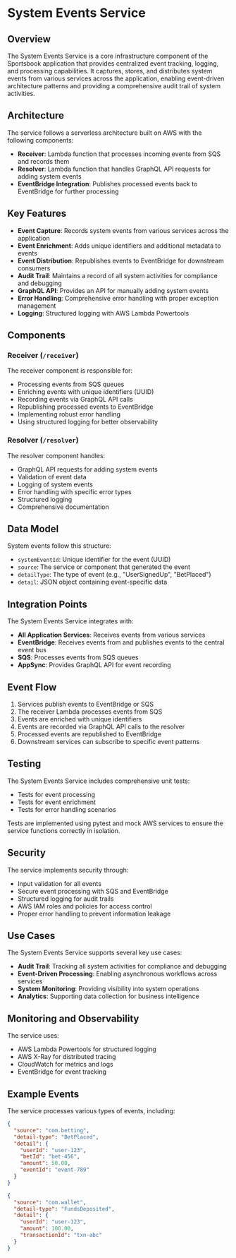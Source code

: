 # System Events Service

## Overview
The System Events Service is a core infrastructure component of the Sportsbook application that provides centralized event tracking, logging, and processing capabilities. It captures, stores, and distributes system events from various services across the application, enabling event-driven architecture patterns and providing a comprehensive audit trail of system activities.

## Architecture
The service follows a serverless architecture built on AWS with the following components:

- **Receiver**: Lambda function that processes incoming events from SQS and records them
- **Resolver**: Lambda function that handles GraphQL API requests for adding system events
- **EventBridge Integration**: Publishes processed events back to EventBridge for further processing

## Key Features

- **Event Capture**: Records system events from various services across the application
- **Event Enrichment**: Adds unique identifiers and additional metadata to events
- **Event Distribution**: Republishes events to EventBridge for downstream consumers
- **Audit Trail**: Maintains a record of all system activities for compliance and debugging
- **GraphQL API**: Provides an API for manually adding system events
- **Error Handling**: Comprehensive error handling with proper exception management
- **Logging**: Structured logging with AWS Lambda Powertools

## Components

### Receiver (`/receiver`)
The receiver component is responsible for:
- Processing events from SQS queues
- Enriching events with unique identifiers (UUID)
- Recording events via GraphQL API calls
- Republishing processed events to EventBridge
- Implementing robust error handling
- Using structured logging for better observability

### Resolver (`/resolver`)
The resolver component handles:
- GraphQL API requests for adding system events
- Validation of event data
- Logging of system events
- Error handling with specific error types
- Structured logging
- Comprehensive documentation

## Data Model

System events follow this structure:
- `systemEventId`: Unique identifier for the event (UUID)
- `source`: The service or component that generated the event
- `detailType`: The type of event (e.g., "UserSignedUp", "BetPlaced")
- `detail`: JSON object containing event-specific data

## Integration Points

The System Events Service integrates with:
- **All Application Services**: Receives events from various services
- **EventBridge**: Receives events from and publishes events to the central event bus
- **SQS**: Processes events from SQS queues
- **AppSync**: Provides GraphQL API for event recording

## Event Flow

1. Services publish events to EventBridge or SQS
2. The receiver Lambda processes events from SQS
3. Events are enriched with unique identifiers
4. Events are recorded via GraphQL API calls to the resolver
5. Processed events are republished to EventBridge
6. Downstream services can subscribe to specific event patterns

## Testing

The System Events Service includes comprehensive unit tests:
- Tests for event processing
- Tests for event enrichment
- Tests for error handling scenarios

Tests are implemented using pytest and mock AWS services to ensure the service functions correctly in isolation.

## Security

The service implements security through:
- Input validation for all events
- Secure event processing with SQS and EventBridge
- Structured logging for audit trails
- AWS IAM roles and policies for access control
- Proper error handling to prevent information leakage

## Use Cases

The System Events Service supports several key use cases:
- **Audit Trail**: Tracking all system activities for compliance and debugging
- **Event-Driven Processing**: Enabling asynchronous workflows across services
- **System Monitoring**: Providing visibility into system operations
- **Analytics**: Supporting data collection for business intelligence

## Monitoring and Observability

The service uses:
- AWS Lambda Powertools for structured logging
- AWS X-Ray for distributed tracing
- CloudWatch for metrics and logs
- EventBridge for event tracking

## Example Events

The service processes various types of events, including:

```json
{
  "source": "com.betting",
  "detail-type": "BetPlaced",
  "detail": {
    "userId": "user-123",
    "betId": "bet-456",
    "amount": 50.00,
    "eventId": "event-789"
  }
}
```

```json
{
  "source": "com.wallet",
  "detail-type": "FundsDeposited",
  "detail": {
    "userId": "user-123",
    "amount": 100.00,
    "transactionId": "txn-abc"
  }
}
```
